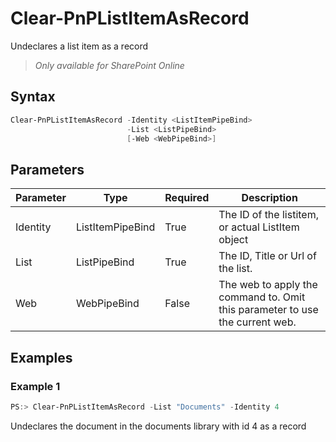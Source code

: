 # Clear-PnPListItemAsRecord
Undeclares a list item as a record
>*Only available for SharePoint Online*
## Syntax
```powershell
Clear-PnPListItemAsRecord -Identity <ListItemPipeBind>
                          -List <ListPipeBind>
                          [-Web <WebPipeBind>]
```


## Parameters
Parameter|Type|Required|Description
---------|----|--------|-----------
|Identity|ListItemPipeBind|True|The ID of the listitem, or actual ListItem object|
|List|ListPipeBind|True|The ID, Title or Url of the list.|
|Web|WebPipeBind|False|The web to apply the command to. Omit this parameter to use the current web.|
## Examples

### Example 1
```powershell
PS:> Clear-PnPListItemAsRecord -List "Documents" -Identity 4
```
Undeclares the document in the documents library with id 4 as a record
